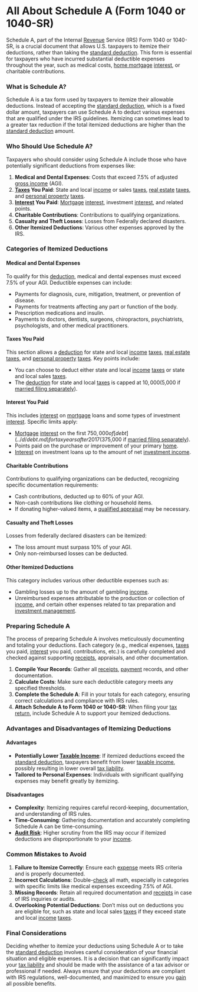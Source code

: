 # All About Schedule A (Form 1040 or 1040-SR)

Schedule A, part of the Internal [Revenue](../r/revenue.md) Service (IRS) Form 1040 or 1040-SR, is a crucial document that allows U.S. taxpayers to itemize their deductions, rather than taking the [standard deduction](../s/standard_deduction.md). This form is essential for taxpayers who have incurred substantial deductible expenses throughout the year, such as medical costs, [home mortgage](../h/home_mortgage.md) [interest](../i/interest.md), or charitable contributions.

### What is Schedule A?

Schedule A is a tax form used by taxpayers to itemize their allowable deductions. Instead of accepting the [standard deduction](../s/standard_deduction.md), which is a fixed dollar amount, taxpayers can use Schedule A to deduct various expenses that are qualified under the IRS guidelines. Itemizing can sometimes lead to a greater tax reduction if the total itemized deductions are higher than the [standard deduction](../s/standard_deduction.md) amount.

### Who Should Use Schedule A?

Taxpayers who should consider using Schedule A include those who have potentially significant deductions from expenses like:

1. **Medical and Dental Expenses**: Costs that exceed 7.5% of adjusted [gross income](../g/gross_income.md) (AGI).
2. **[Taxes](../t/taxes.md) You Paid**: State and local [income](../i/income.md) or sales [taxes](../t/taxes.md), [real estate](../r/real_estate.md) [taxes](../t/taxes.md), and [personal property](../p/personal_property.md) [taxes](../t/taxes.md).
3. **[Interest](../i/interest.md) You Paid**: [Mortgage](../m/mortgage.md) [interest](../i/interest.md), investment [interest](../i/interest.md), and related points.
4. **Charitable Contributions**: Contributions to qualifying organizations.
5. **Casualty and Theft Losses**: Losses from Federally declared disasters.
6. **Other Itemized Deductions**: Various other expenses approved by the IRS.

### Categories of Itemized Deductions

#### Medical and Dental Expenses

To qualify for this [deduction](../d/deduction.md), medical and dental expenses must exceed 7.5% of your AGI. Deductible expenses can include:

- Payments for diagnosis, cure, mitigation, treatment, or prevention of disease.
- Payments for treatments affecting any part or function of the body.
- Prescription medications and insulin.
- Payments to doctors, dentists, surgeons, chiropractors, psychiatrists, psychologists, and other medical practitioners.
  
#### Taxes You Paid

This section allows a [deduction](../d/deduction.md) for state and local [income](../i/income.md) [taxes](../t/taxes.md), [real estate](../r/real_estate.md) [taxes](../t/taxes.md), and [personal property](../p/personal_property.md) [taxes](../t/taxes.md). Key points include:

- You can choose to deduct either state and local [income](../i/income.md) [taxes](../t/taxes.md) or state and local sales [taxes](../t/taxes.md).
- The [deduction](../d/deduction.md) for state and local [taxes](../t/taxes.md) is capped at $10,000 ($5,000 if [married filing separately](../m/married_filing_separately.md)).

#### Interest You Paid

This includes [interest](../i/interest.md) on [mortgage](../m/mortgage.md) loans and some types of investment [interest](../i/interest.md). Specific limits apply:

- [Mortgage](../m/mortgage.md) [interest](../i/interest.md) on the first $750,000 of [debt](../d/debt.md) for tax years after 2017 ($375,000 if [married filing separately](../m/married_filing_separately.md)).
- Points paid on the purchase or improvement of your primary [home](../h/home.md).
- [Interest](../i/interest.md) on investment loans up to the amount of net [investment income](../i/investment_income.md).

#### Charitable Contributions

Contributions to qualifying organizations can be deducted, recognizing specific documentation requirements:

- Cash contributions, deducted up to 60% of your AGI.
- Non-cash contributions like clothing or household items.
- If donating higher-valued items, a [qualified appraisal](../q/qualified_appraisal.md) may be necessary.

#### Casualty and Theft Losses

Losses from federally declared disasters can be itemized:

- The loss amount must surpass 10% of your AGI.
- Only non-reimbursed losses can be deducted.

#### Other Itemized Deductions

This category includes various other deductible expenses such as:
  
- Gambling losses up to the amount of gambling [income](../i/income.md).
- Unreimbursed expenses attributable to the production or collection of [income](../i/income.md), and certain other expenses related to tax preparation and [investment management](../i/investment_management.md).

### Preparing Schedule A

The process of preparing Schedule A involves meticulously documenting and totaling your deductions. Each category (e.g., medical expenses, [taxes](../t/taxes.md) you paid, [interest](../i/interest.md) you paid, contributions, etc.) is carefully completed and checked against supporting [receipts](../r/receipt.md), appraisals, and other documentation.

1. **Compile Your Records**: Gather all [receipts](../r/receipt.md), [payment](../p/payment.md) records, and other documentation.
2. **Calculate Costs**: Make sure each deductible category meets any specified thresholds.
3. **Complete the Schedule A**: Fill in your totals for each category, ensuring correct calculations and compliance with IRS rules.
4. **Attach Schedule A to Form 1040 or 1040-SR**: When filing your [tax return](../t/tax_return.md), include Schedule A to support your itemized deductions.

### Advantages and Disadvantages of Itemizing Deductions

#### Advantages

- **Potentially Lower [Taxable Income](../t/taxable_income.md)**: If itemized deductions exceed the [standard deduction](../s/standard_deduction.md), taxpayers benefit from lower [taxable income](../t/taxable_income.md), possibly resulting in lower overall [tax liability](../t/tax_liability.md).
- **Tailored to Personal Expenses**: Individuals with significant qualifying expenses may benefit greatly by itemizing.

#### Disadvantages

- **Complexity**: Itemizing requires careful record-keeping, documentation, and understanding of IRS rules.
- **Time-Consuming**: Gathering documentation and accurately completing Schedule A can be time-consuming.
- **[Audit Risk](../a/audit_risk.md)**: Higher scrutiny from the IRS may occur if itemized deductions are disproportionate to your [income](../i/income.md).

### Common Mistakes to Avoid

1. **Failure to Itemize Correctly**: Ensure each [expense](../e/expense.md) meets IRS criteria and is properly documented.
2. **Incorrect Calculations**: Double-[check](../c/check.md) all math, especially in categories with specific limits like medical expenses exceeding 7.5% of AGI.
3. **Missing Records**: Retain all required documentation and [receipts](../r/receipt.md) in case of IRS inquiries or audits.
4. **Overlooking Potential Deductions**: Don’t miss out on deductions you are eligible for, such as state and local sales [taxes](../t/taxes.md) if they exceed state and local [income](../i/income.md) [taxes](../t/taxes.md).

### Final Considerations

Deciding whether to itemize your deductions using Schedule A or to take the [standard deduction](../s/standard_deduction.md) involves careful consideration of your financial situation and eligible expenses. It is a decision that can significantly impact your [tax liability](../t/tax_liability.md) and should be made with the assistance of a tax advisor or professional if needed. Always ensure that your deductions are compliant with IRS regulations, well-documented, and maximized to ensure you [gain](../g/gain.md) all possible benefits.